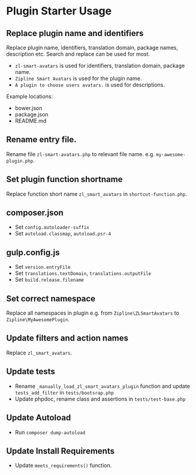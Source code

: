 # Plugin Starter Usage

## Replace plugin name and identifiers

Replace plugin name, identifiers, translation domain, package names, description etc. Search and replace can be used for
most.

* `zl-smart-avatars` is used for identifiers, translation domain, package name.
* `Zipline Smart Avatars` is used for the plugin name.
* `A plugin to choose users avatars.` is used for descriptions.

Example locations:
* bower.json
* package.json
* README.md

## Rename entry file.

Rename file `zl-smart-avatars.php` to relevant file name. e.g. `my-awesome-plugin.php`.

## Set plugin function shortname

Replace function short name `zl_smart_avatars` in `shortcut-function.php`.

## composer.json

* Set `config.autoloader-suffix`
* Set `autoload.classmap`, `autoload.psr-4`

## gulp.config.js

* Set `version.entryFile`
* Set `translations.textDomain`, `translations.outputFile`
* Set `build.release.filename`

## Set correct namespace

Replace all namespaces in plugin e.g. from `Zipline\ZLSmartAvatars` to `Zipline\MyAwesomePlugin`.

## Update filters and action names

Replace `zl_smart_avatars`.

## Update tests

* Rename `_manually_load_zl_smart_avatars_plugin` function and update `tests_add_filter` in `tests/bootsrap.php`
* Update phpdoc, rename class and assertions in `tests/test-base.php`

## Update Autoload

* Run `composer dump-autoload`

## Update Install Requirements

* Update `meets_requirements()` function.

